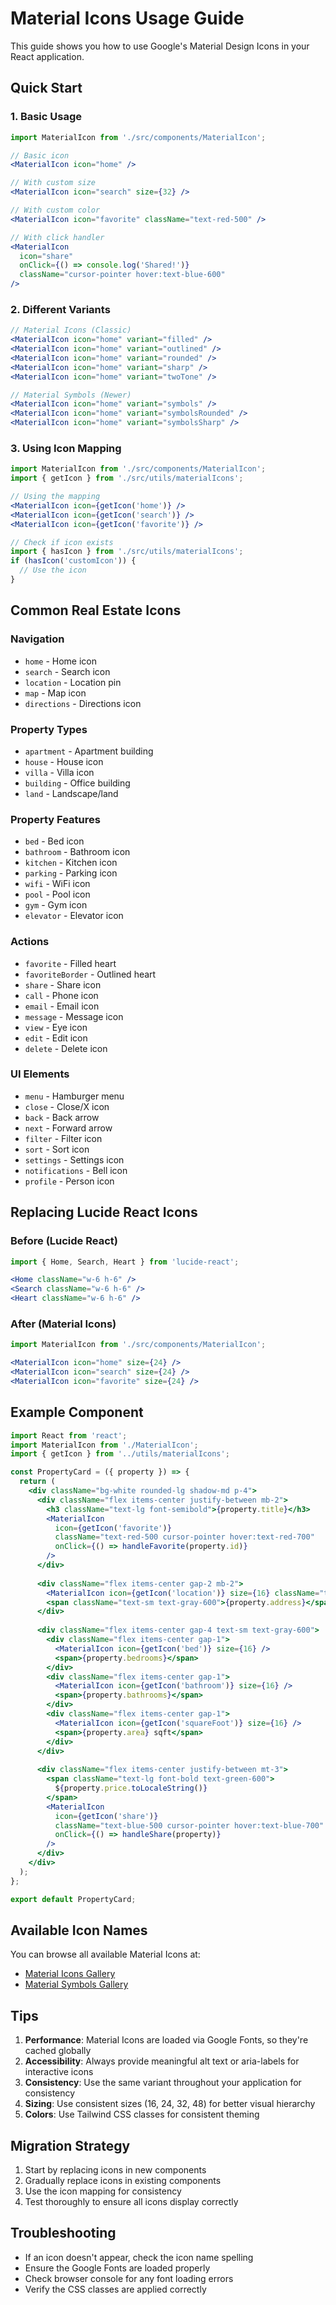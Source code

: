# Material Icons Usage Guide

This guide shows you how to use Google's Material Design Icons in your React application.

## Quick Start

### 1. Basic Usage

```jsx
import MaterialIcon from './src/components/MaterialIcon';

// Basic icon
<MaterialIcon icon="home" />

// With custom size
<MaterialIcon icon="search" size={32} />

// With custom color
<MaterialIcon icon="favorite" className="text-red-500" />

// With click handler
<MaterialIcon 
  icon="share" 
  onClick={() => console.log('Shared!')}
  className="cursor-pointer hover:text-blue-600" 
/>
```

### 2. Different Variants

```jsx
// Material Icons (Classic)
<MaterialIcon icon="home" variant="filled" />
<MaterialIcon icon="home" variant="outlined" />
<MaterialIcon icon="home" variant="rounded" />
<MaterialIcon icon="home" variant="sharp" />
<MaterialIcon icon="home" variant="twoTone" />

// Material Symbols (Newer)
<MaterialIcon icon="home" variant="symbols" />
<MaterialIcon icon="home" variant="symbolsRounded" />
<MaterialIcon icon="home" variant="symbolsSharp" />
```

### 3. Using Icon Mapping

```jsx
import MaterialIcon from './src/components/MaterialIcon';
import { getIcon } from './src/utils/materialIcons';

// Using the mapping
<MaterialIcon icon={getIcon('home')} />
<MaterialIcon icon={getIcon('search')} />
<MaterialIcon icon={getIcon('favorite')} />

// Check if icon exists
import { hasIcon } from './src/utils/materialIcons';
if (hasIcon('customIcon')) {
  // Use the icon
}
```

## Common Real Estate Icons

### Navigation
- `home` - Home icon
- `search` - Search icon
- `location` - Location pin
- `map` - Map icon
- `directions` - Directions icon

### Property Types
- `apartment` - Apartment building
- `house` - House icon
- `villa` - Villa icon
- `building` - Office building
- `land` - Landscape/land

### Property Features
- `bed` - Bed icon
- `bathroom` - Bathroom icon
- `kitchen` - Kitchen icon
- `parking` - Parking icon
- `wifi` - WiFi icon
- `pool` - Pool icon
- `gym` - Gym icon
- `elevator` - Elevator icon

### Actions
- `favorite` - Filled heart
- `favoriteBorder` - Outlined heart
- `share` - Share icon
- `call` - Phone icon
- `email` - Email icon
- `message` - Message icon
- `view` - Eye icon
- `edit` - Edit icon
- `delete` - Delete icon

### UI Elements
- `menu` - Hamburger menu
- `close` - Close/X icon
- `back` - Back arrow
- `next` - Forward arrow
- `filter` - Filter icon
- `sort` - Sort icon
- `settings` - Settings icon
- `notifications` - Bell icon
- `profile` - Person icon

## Replacing Lucide React Icons

### Before (Lucide React)
```jsx
import { Home, Search, Heart } from 'lucide-react';

<Home className="w-6 h-6" />
<Search className="w-6 h-6" />
<Heart className="w-6 h-6" />
```

### After (Material Icons)
```jsx
import MaterialIcon from './src/components/MaterialIcon';

<MaterialIcon icon="home" size={24} />
<MaterialIcon icon="search" size={24} />
<MaterialIcon icon="favorite" size={24} />
```

## Example Component

```jsx
import React from 'react';
import MaterialIcon from './MaterialIcon';
import { getIcon } from '../utils/materialIcons';

const PropertyCard = ({ property }) => {
  return (
    <div className="bg-white rounded-lg shadow-md p-4">
      <div className="flex items-center justify-between mb-2">
        <h3 className="text-lg font-semibold">{property.title}</h3>
        <MaterialIcon 
          icon={getIcon('favorite')} 
          className="text-red-500 cursor-pointer hover:text-red-700" 
          onClick={() => handleFavorite(property.id)}
        />
      </div>
      
      <div className="flex items-center gap-2 mb-2">
        <MaterialIcon icon={getIcon('location')} size={16} className="text-gray-500" />
        <span className="text-sm text-gray-600">{property.address}</span>
      </div>
      
      <div className="flex items-center gap-4 text-sm text-gray-600">
        <div className="flex items-center gap-1">
          <MaterialIcon icon={getIcon('bed')} size={16} />
          <span>{property.bedrooms}</span>
        </div>
        <div className="flex items-center gap-1">
          <MaterialIcon icon={getIcon('bathroom')} size={16} />
          <span>{property.bathrooms}</span>
        </div>
        <div className="flex items-center gap-1">
          <MaterialIcon icon={getIcon('squareFoot')} size={16} />
          <span>{property.area} sqft</span>
        </div>
      </div>
      
      <div className="flex items-center justify-between mt-3">
        <span className="text-lg font-bold text-green-600">
          ${property.price.toLocaleString()}
        </span>
        <MaterialIcon 
          icon={getIcon('share')} 
          className="text-blue-500 cursor-pointer hover:text-blue-700" 
          onClick={() => handleShare(property)}
        />
      </div>
    </div>
  );
};

export default PropertyCard;
```

## Available Icon Names

You can browse all available Material Icons at:
- [Material Icons Gallery](https://fonts.google.com/icons?icon.set=Material+Icons)
- [Material Symbols Gallery](https://fonts.google.com/icons?icon.set=Material+Symbols)

## Tips

1. **Performance**: Material Icons are loaded via Google Fonts, so they're cached globally
2. **Accessibility**: Always provide meaningful alt text or aria-labels for interactive icons
3. **Consistency**: Use the same variant throughout your application for consistency
4. **Sizing**: Use consistent sizes (16, 24, 32, 48) for better visual hierarchy
5. **Colors**: Use Tailwind CSS classes for consistent theming

## Migration Strategy

1. Start by replacing icons in new components
2. Gradually replace icons in existing components
3. Use the icon mapping for consistency
4. Test thoroughly to ensure all icons display correctly

## Troubleshooting

- If an icon doesn't appear, check the icon name spelling
- Ensure the Google Fonts are loaded properly
- Check browser console for any font loading errors
- Verify the CSS classes are applied correctly




